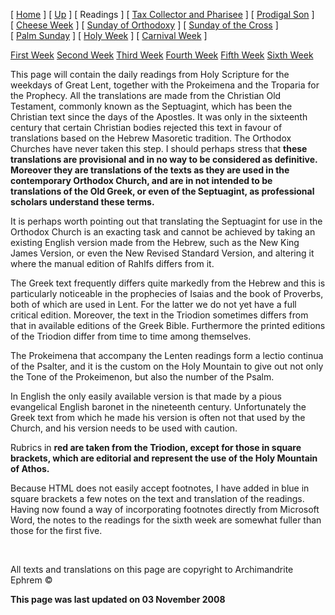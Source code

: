 \[ [Home](index.md) \] \[ [Up](triodion.md) \] \[ Readings \] \[ [Tax Collector and Pharisee](PubPharE.md) \] \[ [Prodigal Son](ProdigalE.md) \] \[ [Cheese Week](cheese_week.md) \] \[ [Sunday of Orthodoxy](sunday_of_orthodoxy.md) \] \[ [Sunday of the Cross](sunday_of_the_cross.md) \] \[ [Palm Sunday](palm.md) \] \[ [Holy Week](holyweek.md) \] \[ [Carnival Week](carnival_week.md) \]

[First Week](first.md)
[Second Week](second_week.md)
[Third Week](third.md)
[Fourth Week](fourth.md)
[Fifth Week](fifth.md)
[Sixth Week](sixth_week.md)

This page will contain the daily readings from Holy Scripture for the weekdays of Great Lent, together with the Prokeimena and the Troparia for the Prophecy. All the translations are made from the Christian Old Testament, commonly known as the Septuagint, which has been the Christian text since the days of the Apostles. It was only in the sixteenth century that certain Christian bodies rejected this text in favour of translations based on the Hebrew Masoretic tradition. The Orthodox Churches have never taken this step. I should perhaps stress that **these translations are provisional and in no way to be considered as definitive. Moreover they are translations of the texts as they are used in the contemporary Orthodox Church, and are in not intended to be translations of the Old Greek, or even of the Septuagint, as professional scholars understand these terms.**

It is perhaps worth pointing out that translating the Septuagint for use in the Orthodox Church is an exacting task and cannot be achieved by taking an existing English version made from the Hebrew, such as the New King James Version, or even the New Revised Standard Version, and altering it where the manual edition of Rahlfs differs from it.

The Greek text frequently differs quite markedly from the Hebrew and this is particularly noticeable in the prophecies of Isaias and the book of Proverbs, both of which are used in Lent. For the latter we do not yet have a full critical edition. Moreover, the text in the Triodion sometimes differs from that in available editions of the Greek Bible. Furthermore the printed editions of the Triodion differ from time to time among themselves.

The Prokeimena that accompany the Lenten readings form a lectio continua of the Psalter, and it is the custom on the Holy Mountain to give out not only the Tone of the Prokeimenon, but also the number of the Psalm.

In English the only easily available version is that made by a pious evangelical English baronet in the nineteenth century. Unfortunately the Greek text from which he made his version is often not that used by the Church, and his version needs to be used with caution.

Rubrics in **red are taken from the Triodion, except for those in square brackets, which are editorial and represent the use of the Holy Mountain of Athos.**

Because HTML does not easily accept footnotes, I have added in blue in square brackets a few notes on the text and translation of the readings. Having now found a way of incorporating footnotes directly from Microsoft Word, the notes to the readings for the sixth week are somewhat fuller than those for the first five.

 

All texts and translations on this page are copyright to
Archimandrite Ephrem ©

**This page was last updated on 03 November 2008**
